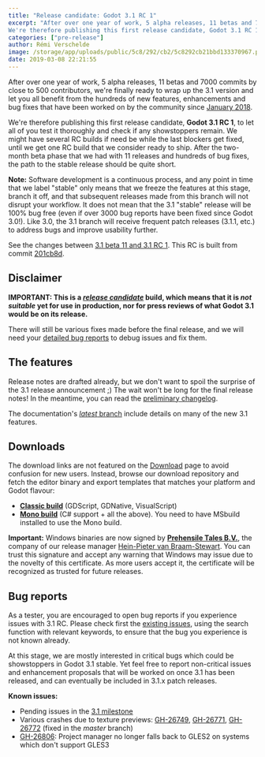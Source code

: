 ```yaml
---
title: "Release candidate: Godot 3.1 RC 1"
excerpt: "After over one year of work, 5 alpha releases, 11 betas and 7000 commits by close to 500 contributors, we're finally ready to wrap up the 3.1 version and let you all benefit from the hundreds of new features, enhancements and bug fixes that have been worked on by the community since January 2018.
We're therefore publishing this first release candidate, Godot 3.1 RC 1, to let all of you test it thoroughly and check if any showstoppers remain. The final release is a but few days away!"
categories: ["pre-release"]
author: Rémi Verschelde
image: /storage/app/uploads/public/5c8/292/cb2/5c8292cb21bbd133370967.png
date: 2019-03-08 22:21:55
---
```


After over one year of work, 5 alpha releases, 11 betas and 7000 commits by close to 500 contributors, we're finally ready to wrap up the 3.1 version and let you all benefit from the hundreds of new features, enhancements and bug fixes that have been worked on by the community since [January 2018](/article/godot-3-0-released).

We're therefore publishing this first release candidate, **Godot 3.1 RC 1**, to let all of you test it thoroughly and check if any showstoppers remain. We might have several RC builds if need be while the last blockers get fixed, until we get one RC build that we consider ready to ship. After the two-month beta phase that we had with 11 releases and hundreds of bug fixes, the path to the stable release should be quite short.

**Note:** Software development is a continuous process, and any point in time that we label "stable" only means that we freeze the features at this stage, branch it off, and that subsequent releases made from this branch will not disrupt your workflow. It does not mean that the 3.1 "stable" release will be 100% bug free (even if over 3000 bug reports have been fixed since Godot 3.0!). Like 3.0, the 3.1 branch will receive frequent patch releases (3.1.1, etc.) to address bugs and improve usability further.

See the changes between [3.1 beta 11 and 3.1 RC 1](https://github.com/godotengine/godot/compare/80618700ca668a595fd214ca8db43a69ca2a8b67...201cb8d7ed8134eb21d41189025b8619557b7e1d). This RC is built from commit [201cb8d](https://github.com/godotengine/godot/commit/201cb8d7ed8134eb21d41189025b8619557b7e1d).

## Disclaimer

**IMPORTANT: This is a [*release candidate*](https://en.wikipedia.org/wiki/Software_release_life_cycle#Release_candidate) build, which means that it is *not suitable* yet for use in production, nor for press reviews of what Godot 3.1 would be on its release.**

There will still be various fixes made before the final release, and we will need your [detailed bug reports](https://github.com/godotengine/godot/issues) to debug issues and fix them.

## The features

Release notes are drafted already, but we don't want to spoil the surprise of the 3.1 release announcement ;) The wait won't be long for the final release notes!
In the meantime, you can read the [preliminary changelog](https://github.com/godotengine/godot/blob/master/CHANGELOG.md#unreleased).

The documentation's [*latest* branch](http://docs.godotengine.org/en/latest/) include details on many of the new 3.1 features.

## Downloads

The download links are not featured on the [Download](/download) page to avoid confusion for new users. Instead, browse our download repository and fetch the editor binary and export templates that matches your platform and Godot flavour:

- [**Classic build**](https://downloads.tuxfamily.org/godotengine/3.1/rc1) (GDScript, GDNative, VisualScript)
- [**Mono build**](https://downloads.tuxfamily.org/godotengine/3.1/rc1/mono) (C# support + all the above). You need to have MSbuild installed to use the Mono build.

**Important:** Windows binaries are now signed by [**Prehensile Tales B.V.**](https://www.prehensile-tales.com), the company of our release manager [Hein-Pieter van Braam-Stewart](https://github.com/hpvb). You can trust this signature and accept any warning that Windows may issue due to the novelty of this certificate. As more users accept it, the certificate will be recognized as trusted for future releases.

## Bug reports

As a tester, you are encouraged to open bug reports if you experience issues with 3.1 RC. Please check first the [existing issues](https://github.com/godotengine/godot/issues), using the search function with relevant keywords, to ensure that the bug you experience is not known already.

At this stage, we are mostly interested in critical bugs which could be showstoppers in Godot 3.1 stable. Yet feel free to report non-critical issues and enhancement proposals that will be worked on once 3.1 has been released, and can eventually be included in 3.1.x patch releases.

**Known issues:**

- Pending issues in the [3.1 milestone](https://github.com/godotengine/godot/issues?q=is%3Aopen+is%3Aissue+milestone%3A3.1)
- Various crashes due to texture previews: [GH-26749](https://github.com/godotengine/godot/issues/26749),  [GH-26771](https://github.com/godotengine/godot/issues/26771), [GH-26772](https://github.com/godotengine/godot/issues/26772) (fixed in the *master* branch)
- [GH-26806](https://github.com/godotengine/godot/issues/26806): Project manager no longer falls back to GLES2 on systems which don't support GLES3